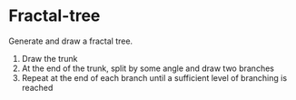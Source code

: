 # Fractal-tree

Generate and draw a fractal tree.

1. Draw the trunk
2. At the end of the trunk, split by some angle and draw two branches
3. Repeat at the end of each branch until a sufficient level of branching is reached